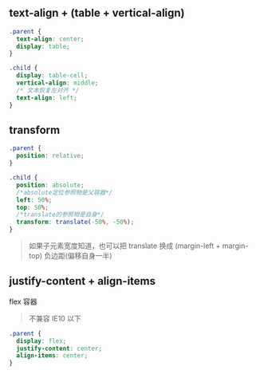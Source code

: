 ## text-align + (table + vertical-align)

```css
.parent {
  text-align: center;
  display: table;
}

.child {
  display: table-cell;
  vertical-align: middle;
  /* 文本恢复左对齐 */
  text-align: left;
}
```

## transform

```css
.parent {
  position: relative;
}

.child {
  position: absolute;
  /*absolute定位参照物是父容器*/
  left: 50%;
  top: 50%;
  /*translate的参照物是自身*/
  transform: translate(-50%, -50%);
}
```

> 如果子元素宽度知道，也可以把 translate 换成 (margin-left + margin-top) 负边距(偏移自身一半)

## justify-content + align-items

flex 容器

> 不兼容 IE10 以下

```css
.parent {
  display: flex;
  justify-content: center;
  align-items: center;
}
```
